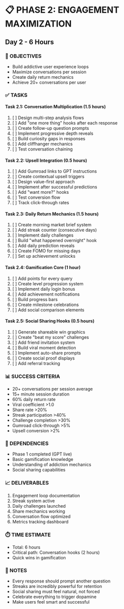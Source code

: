 # 📋 PHASE 2: ENGAGEMENT MAXIMIZATION
## Day 2 - 6 Hours

### 🎯 OBJECTIVES
- Build addictive user experience loops
- Maximize conversations per session
- Create daily return mechanics
- Achieve 20+ conversations per user

### ✅ TASKS

#### Task 2.1: Conversation Multiplication (1.5 hours)
1. [ ] Design multi-step analysis flows
2. [ ] Add "one more thing" hooks after each response
3. [ ] Create follow-up question prompts
4. [ ] Implement progressive depth reveals
5. [ ] Build curiosity gaps in responses
6. [ ] Add cliffhanger mechanics
7. [ ] Test conversation chaining

#### Task 2.2: Upsell Integration (0.5 hours)
1. [ ] Add Gumroad links to GPT instructions
2. [ ] Create contextual upsell triggers
3. [ ] Design value-first approach
4. [ ] Implement after successful predictions
5. [ ] Add "want more?" hooks
6. [ ] Test conversion flow
7. [ ] Track click-through rates

#### Task 2.3: Daily Return Mechanics (1.5 hours)
1. [ ] Create morning market brief system
2. [ ] Add streak counter (consecutive days)
3. [ ] Implement daily challenges
4. [ ] Build "what happened overnight" hook
5. [ ] Add daily prediction reveals
6. [ ] Create FOMO for missing days
7. [ ] Set up achievement unlocks

#### Task 2.4: Gamification Core (1 hour)
1. [ ] Add points for every query
2. [ ] Create level progression system
3. [ ] Implement daily login bonus
4. [ ] Add achievement notifications
5. [ ] Build progress bars
6. [ ] Create milestone celebrations
7. [ ] Add social comparison elements

#### Task 2.5: Social Sharing Hooks (0.5 hours)
1. [ ] Generate shareable win graphics
2. [ ] Create "beat my score" challenges
3. [ ] Add friend invitation system
4. [ ] Build viral moment detection
5. [ ] Implement auto-share prompts
6. [ ] Create social proof displays
7. [ ] Add referral tracking

### 📊 SUCCESS CRITERIA
- 20+ conversations per session average
- 15+ minute session duration
- 60% daily return rate
- Viral coefficient >1.0
- Share rate >20%
- Streak participation >40%
- Challenge completion >30%
- Gumroad click-through >5%
- Upsell conversion >2%

### 🚨 DEPENDENCIES
- Phase 1 completed (GPT live)
- Basic gamification knowledge
- Understanding of addiction mechanics
- Social sharing capabilities

### 📈 DELIVERABLES
1. Engagement loop documentation
2. Streak system active
3. Daily challenges launched
4. Share mechanics working
5. Conversation flow optimized
6. Metrics tracking dashboard

### ⏱️ TIME ESTIMATE
- Total: 6 hours
- Critical path: Conversation hooks (2 hours)
- Quick wins in gamification

### 📝 NOTES
- Every response should prompt another question
- Streaks are incredibly powerful for retention
- Social sharing must feel natural, not forced
- Celebrate everything to trigger dopamine
- Make users feel smart and successful